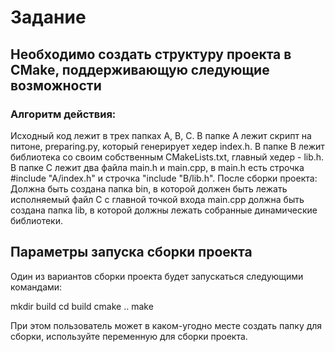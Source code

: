 # Задание

## Необходимо создать структуру проекта в CMake, поддерживающую следующие возможности


### Алгоритм действия:
Исходный код лежит в трех папках A, B, C.
В папке А лежит скрипт на питоне, preparing.py, который генерирует хедер index.h.
В папке B лежит библиотека со своим собственным CMakeLists.txt, главный хедер - lib.h.
В папке С лежит два файла main.h и main.cpp, в main.h есть строчка #include "A/index.h" и строчка "include "B/lib.h".
После сборки проекта:
Должна быть создана папка bin, в которой должен быть лежать исполняемый файл C с главной точкой входа main.cpp
должна быть создана папка lib, в которой должны лежать собранные динамические библиотеки.

## Параметры запуска сборки проекта
Один из вариантов сборки проекта будет запускаться следующими командами:

mkdir build
cd build
cmake ..
make



При этом пользователь может в каком-угодно месте создать папку для сборки, используйте переменную для сборки проекта.

